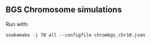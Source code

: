 ## BGS Chromosome simulations

Run with:

    snakemake -j 70 all --configfile chrombgs_chr10.json

